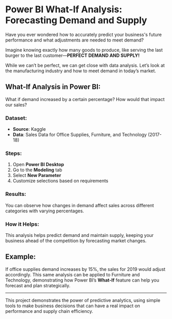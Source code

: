 # Power BI What-If Analysis: Forecasting Demand and Supply

Have you ever wondered how to accurately predict your business's future performance and what adjustments are needed to meet demand?

Imagine knowing exactly how many goods to produce, like serving the last burger to the last customer—**PERFECT DEMAND AND SUPPLY!**

While we can’t be perfect, we can get close with data analysis. Let’s look at the manufacturing industry and how to meet demand in today’s market.

## What-If Analysis in Power BI:
What if demand increased by a certain percentage? How would that impact our sales?

### Dataset:
- **Source**: Kaggle
- **Data**: Sales Data for Office Supplies, Furniture, and Technology (2017-18)

### Steps:
1. Open **Power BI Desktop**
2. Go to the **Modeling** tab
3. Select **New Parameter**
4. Customize selections based on requirements

### Results:
You can observe how changes in demand affect sales across different categories with varying percentages.

### How it Helps:
This analysis helps predict demand and maintain supply, keeping your business ahead of the competition by forecasting market changes.

## Example:
If office supplies demand increases by 15%, the sales for 2019 would adjust accordingly. This same analysis can be applied to Furniture and Technology, demonstrating how Power BI’s **What-If** feature can help you forecast and plan strategically.

---
This project demonstrates the power of predictive analytics, using simple tools to make business decisions that can have a real impact on performance and supply chain efficiency.

